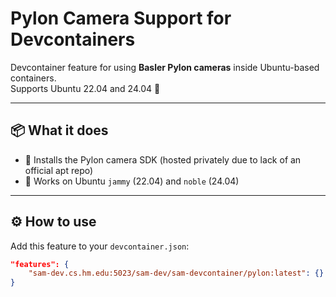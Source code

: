 # Pylon Camera Support for Devcontainers

Devcontainer feature for using **Basler Pylon cameras** inside Ubuntu-based containers.  
Supports Ubuntu 22.04 and 24.04 🎯

---

## 📦 What it does

- 🧰 Installs the Pylon camera SDK (hosted privately due to lack of an official apt repo)
- 🐧 Works on Ubuntu `jammy` (22.04) and `noble` (24.04)

---

## ⚙️ How to use

Add this feature to your `devcontainer.json`:

```json
"features": {
    "sam-dev.cs.hm.edu:5023/sam-dev/sam-devcontainer/pylon:latest": {}
}
